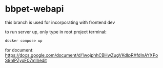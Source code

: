 # bbpet-webapi

this branch is used for incorporating with frontend dev

to run server up, only type in root project terminal:

```bash
docker compose up
```
for document: https://docs.google.com/document/d/1wojphhCBHwZugVKdIpRXfdInAYXPoS9nlPZyoF07mII/edit
